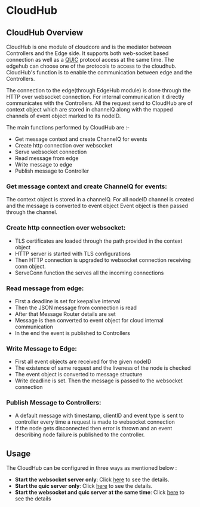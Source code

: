 # CloudHub

## CloudHub Overview

CloudHub is one module of cloudcore and is the mediator between Controllers and the Edge side. It supports both web-socket based connection as well as a [QUIC](https://quicwg.org/ops-drafts/draft-ietf-quic-applicability.html) protocol access at the same time.
The edgehub can choose one of the protocols to access to the cloudhub. CloudHub's function is to enable the communication between edge and the Controllers.

The connection to the edge(through EdgeHub module) is done through the HTTP over websocket connection.
For internal communication it directly communicates with the Controllers.
All the request send to CloudHub are of context object which are stored in channelQ along with the
mapped channels of event object marked to its nodeID.


The main functions performed by CloudHub are :-

- Get message context and create ChannelQ for events
- Create http connection over websocket
- Serve websocket connection
- Read message from edge
- Write message to edge
- Publish message to Controller


### Get message context and create ChannelQ for events:

The context object is stored in a channelQ.
For all nodeID channel is created and the message is converted to event object
Event object is then passed through the channel.

### Create http connection over websocket:

- TLS certificates are loaded through the path provided in the context object
- HTTP server is started with TLS configurations
- Then HTTP connection is upgraded to websocket connection receiving conn object.
- ServeConn function the serves all the incoming connections

### Read message from edge:

- First a deadline is set for keepalive interval
- Then the JSON message from connection is read
- After that Message Router details are set
- Message is then converted to event object for cloud internal communication
- In the end the event is published to Controllers

### Write Message to Edge:

- First all event objects are received for the given nodeID
- The existence of same request and the liveness of the node is checked
- The event object is converted to message structure
- Write deadline is set. Then the message is passed to the websocket connection

### Publish Message to Controllers:

- A default message with timestamp, clientID and event type is sent to controller
    every time a request is made to websocket connection
- If the node gets disconnected then error is thrown and an event describing
    node failure is published to the controller.

## Usage

The CloudHub can be configured in three ways as mentioned below :

- **Start the websocket server only**: Click [here](https://github.com/kubeedge/kubeedge/blob/master/docs/proposals/quic-design.md#start-the-websocket-server-only) to see the details.
- **Start the quic server only**: Click [here](https://github.com/kubeedge/kubeedge/blob/master/docs/proposals/quic-design.md#start-the-quic-server-only) to see the details.
- **Start the websocket and quic server at the same time**: Click [here](https://github.com/kubeedge/kubeedge/blob/master/docs/proposals/quic-design.md#start-the-quic-server-only) to see the details